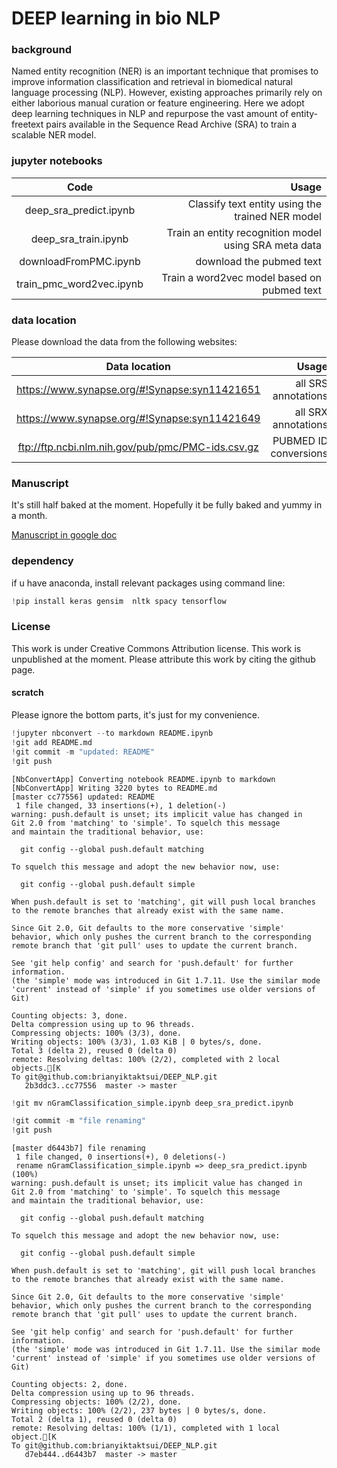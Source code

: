 
# DEEP learning in bio NLP

### background
Named entity recognition (NER) is an important technique that promises to improve information classification and retrieval in biomedical natural language processing (NLP). However, existing approaches primarily rely on either laborious manual curation or feature engineering. Here we adopt deep learning techniques in NLP and repurpose the vast amount of entity-freetext pairs available in the Sequence Read Archive (SRA) to train a scalable NER model. 


###  jupyter notebooks

|Code| Usage| 
|:--------------:|------:|
|deep_sra_predict.ipynb|Classify text entity using the trained NER model|
|deep_sra_train.ipynb| Train an entity recognition model using SRA meta data |
|downloadFromPMC.ipynb|download the pubmed text|
|train_pmc_word2vec.ipynb| Train a word2vec model based on pubmed text|


### data location 

Please download the data from the following websites:

|Data location| Usage|
|:--------------:|------:|
|https://www.synapse.org/#!Synapse:syn11421651 | all SRS annotations|
| https://www.synapse.org/#!Synapse:syn11421649 | all SRX annotations|
|ftp://ftp.ncbi.nlm.nih.gov/pub/pmc/PMC-ids.csv.gz|PUBMED ID conversions|

### Manuscript
It's still half baked at the moment. Hopefully it be fully baked and yummy in a month. 

[Manuscript in google doc](https://docs.google.com/document/d/1sbm9L8-OCVZ_qoPqwZyedE5uL4I9k0Hg7znZn6El_l0/edit)


### dependency
if u have anaconda, install relevant packages using command line: 




```python
!pip install keras gensim  nltk spacy tensorflow

```



### License
This work is under Creative Commons Attribution license. This work is unpublished at the moment. Please attribute this work by citing the github page. 


#### scratch
Please ignore the bottom parts, it's just for my convenience. 


```python
!jupyter nbconvert --to markdown README.ipynb
!git add README.md
!git commit -m "updated: README"
!git push 
```

    [NbConvertApp] Converting notebook README.ipynb to markdown
    [NbConvertApp] Writing 3220 bytes to README.md
    [master cc77556] updated: README
     1 file changed, 33 insertions(+), 1 deletion(-)
    warning: push.default is unset; its implicit value has changed in
    Git 2.0 from 'matching' to 'simple'. To squelch this message
    and maintain the traditional behavior, use:
    
      git config --global push.default matching
    
    To squelch this message and adopt the new behavior now, use:
    
      git config --global push.default simple
    
    When push.default is set to 'matching', git will push local branches
    to the remote branches that already exist with the same name.
    
    Since Git 2.0, Git defaults to the more conservative 'simple'
    behavior, which only pushes the current branch to the corresponding
    remote branch that 'git pull' uses to update the current branch.
    
    See 'git help config' and search for 'push.default' for further information.
    (the 'simple' mode was introduced in Git 1.7.11. Use the similar mode
    'current' instead of 'simple' if you sometimes use older versions of Git)
    
    Counting objects: 3, done.
    Delta compression using up to 96 threads.
    Compressing objects: 100% (3/3), done.
    Writing objects: 100% (3/3), 1.03 KiB | 0 bytes/s, done.
    Total 3 (delta 2), reused 0 (delta 0)
    remote: Resolving deltas: 100% (2/2), completed with 2 local objects.[K
    To git@github.com:brianyiktaktsui/DEEP_NLP.git
       2b3ddc3..cc77556  master -> master



```python
!git mv nGramClassification_simple.ipynb deep_sra_predict.ipynb
```


```python
!git commit -m "file renaming"
!git push 
```

    [master d6443b7] file renaming
     1 file changed, 0 insertions(+), 0 deletions(-)
     rename nGramClassification_simple.ipynb => deep_sra_predict.ipynb (100%)
    warning: push.default is unset; its implicit value has changed in
    Git 2.0 from 'matching' to 'simple'. To squelch this message
    and maintain the traditional behavior, use:
    
      git config --global push.default matching
    
    To squelch this message and adopt the new behavior now, use:
    
      git config --global push.default simple
    
    When push.default is set to 'matching', git will push local branches
    to the remote branches that already exist with the same name.
    
    Since Git 2.0, Git defaults to the more conservative 'simple'
    behavior, which only pushes the current branch to the corresponding
    remote branch that 'git pull' uses to update the current branch.
    
    See 'git help config' and search for 'push.default' for further information.
    (the 'simple' mode was introduced in Git 1.7.11. Use the similar mode
    'current' instead of 'simple' if you sometimes use older versions of Git)
    
    Counting objects: 2, done.
    Delta compression using up to 96 threads.
    Compressing objects: 100% (2/2), done.
    Writing objects: 100% (2/2), 237 bytes | 0 bytes/s, done.
    Total 2 (delta 1), reused 0 (delta 0)
    remote: Resolving deltas: 100% (1/1), completed with 1 local object.[K
    To git@github.com:brianyiktaktsui/DEEP_NLP.git
       d7eb444..d6443b7  master -> master


